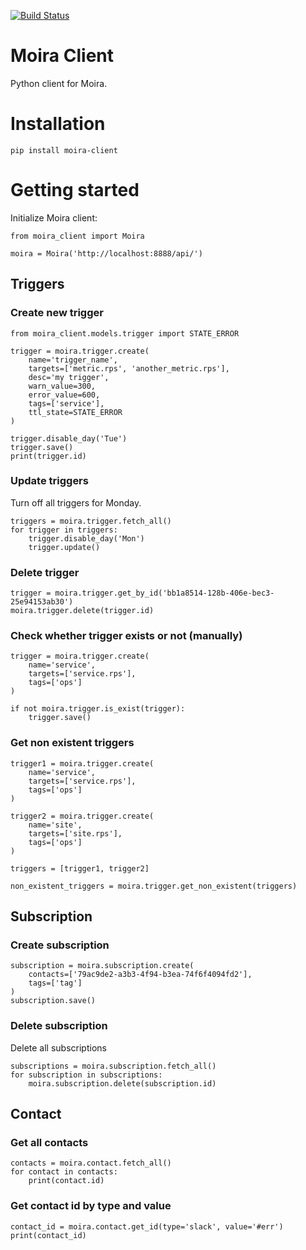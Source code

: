 [![Build Status](https://travis-ci.org/moira-alert/python-moira-client.svg?branch=master)](https://travis-ci.org/moira-alert/python-moira-client)

# Moira Client

Python client for Moira.

# Installation

```
pip install moira-client
```

# Getting started

Initialize Moira client:
```
from moira_client import Moira

moira = Moira('http://localhost:8888/api/')
```

## Triggers

### Create new trigger
```
from moira_client.models.trigger import STATE_ERROR

trigger = moira.trigger.create(
    name='trigger_name', 
    targets=['metric.rps', 'another_metric.rps'],
    desc='my trigger',
    warn_value=300,
    error_value=600,
    tags=['service'],
    ttl_state=STATE_ERROR
)

trigger.disable_day('Tue')
trigger.save()
print(trigger.id)
```

### Update triggers
Turn off all triggers for Monday.
```
triggers = moira.trigger.fetch_all()
for trigger in triggers:
    trigger.disable_day('Mon')
    trigger.update()
```

### Delete trigger
```
trigger = moira.trigger.get_by_id('bb1a8514-128b-406e-bec3-25e94153ab30')
moira.trigger.delete(trigger.id)
```

### Check whether trigger exists or not (manually)
```
trigger = moira.trigger.create(
    name='service',
    targets=['service.rps'],
    tags=['ops']
)

if not moira.trigger.is_exist(trigger):
    trigger.save()
```

### Get non existent triggers
```
trigger1 = moira.trigger.create(
    name='service',
    targets=['service.rps'],
    tags=['ops']
)

trigger2 = moira.trigger.create(
    name='site',
    targets=['site.rps'],
    tags=['ops']
)

triggers = [trigger1, trigger2]

non_existent_triggers = moira.trigger.get_non_existent(triggers)
```

## Subscription

### Create subscription
```
subscription = moira.subscription.create(
    contacts=['79ac9de2-a3b3-4f94-b3ea-74f6f4094fd2'],
    tags=['tag']
)
subscription.save()
```

### Delete subscription
Delete all subscriptions
```
subscriptions = moira.subscription.fetch_all()
for subscription in subscriptions:
    moira.subscription.delete(subscription.id)
```

## Contact

### Get all contacts
```
contacts = moira.contact.fetch_all()
for contact in contacts:
    print(contact.id)
```

### Get contact id by type and value
```
contact_id = moira.contact.get_id(type='slack', value='#err')
print(contact_id)
```
